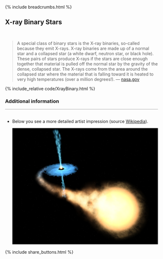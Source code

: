 {% include breadcrumbs.html %}

## X-ray Binary Stars
<div class="header_line"><br/></div>

<blockquote>
A special class of binary stars is the X-ray binaries, so-called because they emit X-rays. 
X-ray binaries are made up of a normal star and a collapsed star (a white dwarf, neutron star, or black hole). 
These pairs of stars produce X-rays if the stars are close enough together that material is pulled off the normal 
star by the gravity of the dense, collapsed star. The X-rays come from the area around the collapsed star 
where the material that is falling toward it is heated to very high temperatures (over a million degrees!). &mdash;
<a href="https://imagine.gsfc.nasa.gov/science/objects/binary_stars1.html">nasa.gov</a>
</blockquote>
<p style="clear:both;"></p>

{% include_relative code/XrayBinary.html %}

<p style="clear:both;"></p>

### Additional information
<div style="border-top: 1px solid #999999"><br/></div>

- Below you see a more detailed artist impression (source [Wikipedia](https://en.wikipedia.org/wiki/X-ray)).
  
  [![pictures](images/accretion_disk.jpg)](https://en.wikipedia.org/wiki/X-ray)

<p style="clear:both;"></p>

{% include share_buttons.html %}